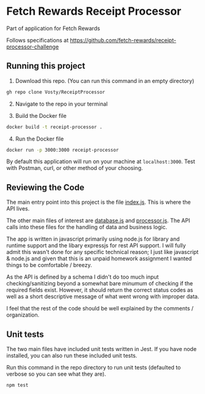 # Fetch Rewards Receipt Processor

Part of application for Fetch Rewards

Follows specifications at https://github.com/fetch-rewards/receipt-processor-challenge

## Running this project
1. Download this repo. (You can run this command in an empty directory)
```sh
gh repo clone Vosty/ReceiptProcessor
```

2. Navigate to the repo in your terminal

3. Build the Docker file
```sh
docker build -t receipt-processor .
```

4. Run the Docker file

```sh
docker run -p 3000:3000 receipt-processor
```

By default this application will run on your machine at `localhost:3000`. Test with Postman, curl, or other method of your choosing.


## Reviewing the Code

The main entry point into this project is the file [index.js](https://github.com/Vosty/ReceiptProcessor/blob/main/index.js). This is where the API lives.

The other main files of interest are [database.js](https://github.com/Vosty/ReceiptProcessor/blob/main/database.js) and [processor.js](https://github.com/Vosty/ReceiptProcessor/blob/main/processor.js). The API calls into these files for the handling of data and business logic.



The app is written in javascript primarily using node.js for library and runtime support and the libary expressjs for rest API support. I will fully admit this wasn't done for any specific technical reason; I just like javascript & node.js and given that this is an unpaid homework assignment I wanted things to be comfortable / breezy.

As the API is defined by a schema I didn't do too much input checking/sanitizing beyond a somewhat bare minumum of checking if the required fields exist. However, it should return the correct status codes as well as a short descriptive message of what went wrong with improper data.

I feel that the rest of the code should be well explained by the comments / organization.

## Unit tests

The two main files have included unit tests written in Jest. If you have node installed, you can also run these included unit tests.

Run this command in the repo directory to run unit tests (defaulted to verbose so you can see what they are).
```sh
npm test
```
